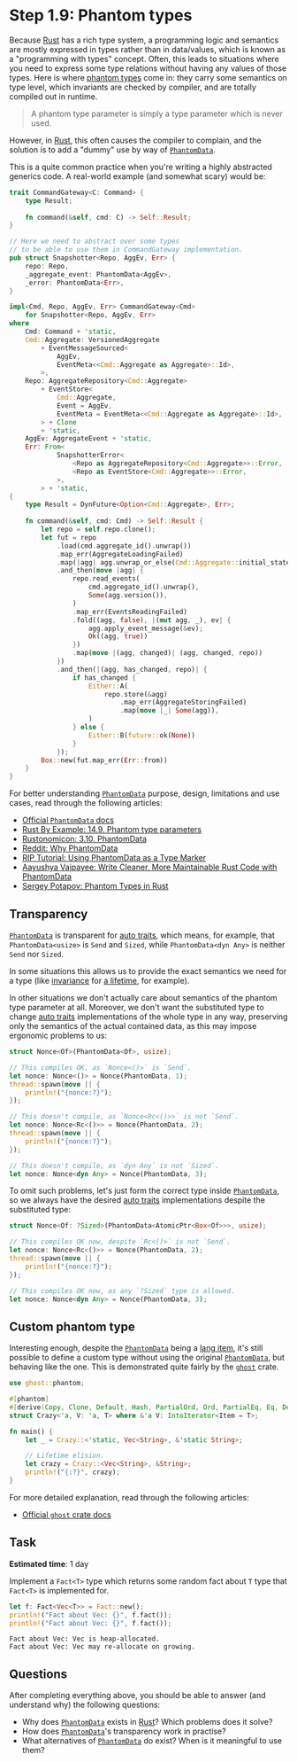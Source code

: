 Step 1.9: Phantom types
=======================

Because [Rust] has a rich type system, a programming logic and semantics are mostly expressed in types rather than in data/values, which is known as a "programming with types" concept. Often, this leads to situations where you need to express some type relations without having any values of those types. Here is where [phantom types][5] come in: they carry some semantics on type level, which invariants are checked by compiler, and are totally compiled out in runtime.

> A phantom type parameter is simply a type parameter which is never used.

However, in [Rust], this often causes the compiler to complain, and the solution is to add a "dummy" use by way of [`PhantomData`].

This is a quite common practice when you're writing a highly abstracted generics code. A real-world example (and somewhat scary) would be:
```rust
trait CommandGateway<C: Command> {
    type Result;
    
    fn command(&self, cmd: C) -> Self::Result;
}

// Here we need to abstract over some types
// to be able to use them in CommandGateway implementation.
pub struct Snapshotter<Repo, AggEv, Err> {
    repo: Repo,
    _aggregate_event: PhantomData<AggEv>,
    _error: PhantomData<Err>,
}

impl<Cmd, Repo, AggEv, Err> CommandGateway<Cmd>
    for Snapshotter<Repo, AggEv, Err>
where
    Cmd: Command + 'static,
    Cmd::Aggregate: VersionedAggregate
        + EventMessageSourced<
            AggEv,
            EventMeta<<Cmd::Aggregate as Aggregate>::Id>,
        >,
    Repo: AggregateRepository<Cmd::Aggregate>
        + EventStore<
            Cmd::Aggregate,
            Event = AggEv,
            EventMeta = EventMeta<<Cmd::Aggregate as Aggregate>::Id>,
        > + Clone
        + 'static,
    AggEv: AggregateEvent + 'static,
    Err: From<
            SnapshotterError<
                <Repo as AggregateRepository<Cmd::Aggregate>>::Error,
                <Repo as EventStore<Cmd::Aggregate>>::Error,
            >,
        > + 'static,
{
    type Result = DynFuture<Option<Cmd::Aggregate>, Err>;
    
    fn command(&self, cmd: Cmd) -> Self::Result {
        let repo = self.repo.clone();
        let fut = repo
            .load(cmd.aggregate_id().unwrap())
            .map_err(AggregateLoadingFailed)
            .map(|agg| agg.unwrap_or_else(Cmd::Aggregate::initial_state))
            .and_then(move |agg| {
                repo.read_events(
                    cmd.aggregate_id().unwrap(),
                    Some(agg.version()),
                )
                .map_err(EventsReadingFailed)
                .fold((agg, false), |(mut agg, _), ev| {
                    agg.apply_event_message(&ev);
                    Ok((agg, true))
                })
                .map(move |(agg, changed)| (agg, changed, repo))
            })
            .and_then(|(agg, has_changed, repo)| {
                if has_changed {
                    Either::A(
                        repo.store(&agg)
                            .map_err(AggregateStoringFailed)
                            .map(move |_| Some(agg)),
                    )
                } else {
                    Either::B(future::ok(None))
                }
            });
        Box::new(fut.map_err(Err::from))
    }
}
```

For better understanding [`PhantomData`] purpose, design, limitations and use cases, read through the following articles:
- [Official `PhantomData` docs][`PhantomData`]
- [Rust By Example: 14.9. Phantom type parameters][1]
- [Rustonomicon: 3.10. PhantomData][2]
- [Reddit: Why PhantomData][3]
- [RIP Tutorial: Using PhantomData as a Type Marker][4]
- [Aayushya Vajpayee: Write Cleaner, More Maintainable Rust Code with PhantomData][11]
- [Sergey Potapov: Phantom Types in Rust][6]



## Transparency

[`PhantomData`] is transparent for [auto traits][7], which means, for example, that `PhantomData<usize>` is `Send` and `Sized`, while `PhantomData<dyn Any>` is neither `Send` nor `Sized`.

In some situations this allows us to provide the exact semantics we need for a type (like [invariance][8] for [a lifetime][9], for example). 

In other situations we don't actually care about semantics of the phantom type parameter at all. Moreover, we don't want the substituted type to change [auto traits][7] implementations of the whole type in any way, preserving only the semantics of the actual contained data, as this may impose ergonomic problems to us:
```rust
struct Nonce<Of>(PhantomData<Of>, usize);

// This compiles OK, as `Nonce<()>` is `Send`.
let nonce: Nonce<()> = Nonce(PhantomData, 1);
thread::spawn(move || {
    println!("{nonce:?}");
});

// This doesn't compile, as `Nonce<Rc<()>>` is not `Send`.
let nonce: Nonce<Rc<()>> = Nonce(PhantomData, 2);
thread::spawn(move || {
    println!("{nonce:?}");
});

// This doesn't compile, as `dyn Any` is not `Sized`.
let nonce: Nonce<dyn Any> = Nonce(PhantomData, 3);
```

To omit such problems, let's just form the correct type inside [`PhantomData`], so we always have the desired [auto traits][7] implementations despite the substituted type:
```rust
struct Nonce<Of: ?Sized>(PhantomData<AtomicPtr<Box<Of>>>, usize);

// This compiles OK now, despite `Rc<()>` is not `Send`.
let nonce: Nonce<Rc<()>> = Nonce(PhantomData, 2);
thread::spawn(move || {
    println!("{nonce:?}");
});

// This compiles OK now, as any `?Sized` type is allowed.
let nonce: Nonce<dyn Any> = Nonce(PhantomData, 3);
```




## Custom phantom type

Interesting enough, despite the [`PhantomData`] being a [lang item][10], it's still possible to define a custom type without using the original [`PhantomData`], but behaving like the one. This is demonstrated quite fairly by the [`ghost`] crate.

```rust
use ghost::phantom;

#[phantom]
#[derive(Copy, Clone, Default, Hash, PartialOrd, Ord, PartialEq, Eq, Debug)]
struct Crazy<'a, V: 'a, T> where &'a V: IntoIterator<Item = T>;

fn main() {
    let _ = Crazy::<'static, Vec<String>, &'static String>;

    // Lifetime elision.
    let crazy = Crazy::<Vec<String>, &String>;
    println!("{:?}", crazy);
}
```

For more detailed explanation, read through the following articles:
- [Official `ghost` crate docs][`ghost`]




## Task

__Estimated time__: 1 day




Implement a `Fact<T>` type which returns some random fact about `T` type that `Fact<T>` is implemented for.

```rust
let f: Fact<Vec<T>> = Fact::new();
println!("Fact about Vec: {}", f.fact());
println!("Fact about Vec: {}", f.fact());
```
```
Fact about Vec: Vec is heap-allocated.
Fact about Vec: Vec may re-allocate on growing.
```




## Questions

After completing everything above, you should be able to answer (and understand why) the following questions:
- Why does [`PhantomData`] exists in [Rust]? Which problems does it solve?
- How does [`PhantomData`]'s transparency work in practise?
- What alternatives of [`PhantomData`] do exist? When is it meaningful to use them?




[`ghost`]: https://docs.rs/ghost
[`PhantomData`]: https://doc.rust-lang.org/std/marker/struct.PhantomData.html
[Rust]: https://www.rust-lang.org

[1]: https://doc.rust-lang.org/rust-by-example/generics/phantom.html
[2]: https://doc.rust-lang.org/nomicon/phantom-data.html
[3]: https://www.reddit.com/r/rust/comments/8oqj14/why_phantomdata
[4]: https://riptutorial.com/rust/example/24109/using-phantomdata-as-a-type-marker
[5]: https://stackoverflow.com/questions/28247543/motivation-behind-phantom-types
[6]: https://www.greyblake.com/blog/phantom-types-in-rust
[7]: https://doc.rust-lang.org/stable/reference/special-types-and-traits.html#auto-traits
[8]: https://docs.rs/variance/0.1.3/src/variance/lib.rs.html#16
[9]: https://docs.rs/variance/0.1.3/src/variance/lib.rs.html#92
[10]: https://manishearth.github.io/blog/2017/01/11/rust-tidbits-what-is-a-lang-item
[11]: https://aayushyavajpayee.substack.com/p/coming-soon
